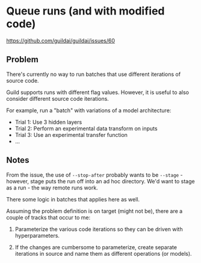 # Queue runs (and with modified code)

https://github.com/guildai/guildai/issues/60

## Problem

There's currently no way to run batches that use different iterations
of source code.

Guild supports runs with different flag values. However, it is useful
to also consider different source code iterations.

For example, run a "batch" with variations of a model architecture:

- Trial 1: Use 3 hidden layers
- Trial 2: Perform an experimental data transform on inputs
- Trial 3: Use an experimental transfer function
- ...

## Notes

From the issue, the use of `--stop-after` probably wants to be
`--stage` - however, stage puts the run off into an ad hoc
directory. We'd want to stage as a run - the way remote runs work.

There some logic in batches that applies here as well.

Assuming the problem definition is on target (might not be), there are
a couple of tracks that occur to me:

1. Parameterize the various code iterations so they can be driven with
   hyperparameters.

2. If the changes are cumbersome to parameterize, create separate
   iterations in source and name them as different operations (or
   models).
